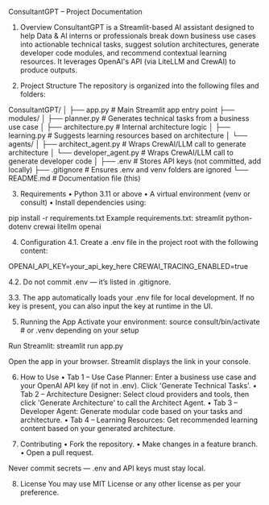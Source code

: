 ConsultantGPT – Project Documentation

1. Overview
ConsultantGPT is a Streamlit-based AI assistant designed to help Data & AI interns or professionals break down business use cases into actionable technical tasks, suggest solution architectures, generate developer code modules, and recommend contextual learning resources. It leverages OpenAI's API (via LiteLLM and CrewAI) to produce outputs.

2. Project Structure
The repository is organized into the following files and folders:

ConsultantGPT/
│
├── app.py                   # Main Streamlit app entry point
├── modules/
│   ├── planner.py           # Generates technical tasks from a business use case
│   ├── architecture.py      # Internal architecture logic
│   ├── learning.py          # Suggests learning resources based on architecture
│   └── agents/
│       ├── architect_agent.py  # Wraps CrewAI/LLM call to generate architecture
│       └── developer_agent.py  # Wraps CrewAI/LLM call to generate developer code
│
├── .env                     # Stores API keys (not committed, add locally)
├── .gitignore               # Ensures .env and venv folders are ignored
└── README.md                # Documentation file (this)

3. Requirements
• Python 3.11 or above
• A virtual environment (venv or consult)
• Install dependencies using:

pip install -r requirements.txt
Example requirements.txt:
streamlit
python-dotenv
crewai
litellm
openai

4. Configuration
4.1. Create a .env file in the project root with the following content:

OPENAI_API_KEY=your_api_key_here
CREWAI_TRACING_ENABLED=true

4.2. Do not commit .env — it’s listed in .gitignore.

3.3. The app automatically loads your .env file for local development. If no key is present, you can also input the key at runtime in the UI.

5. Running the App
Activate your environment:
source consult/bin/activate   # or .venv depending on your setup

Run Streamlit:
streamlit run app.py

Open the app in your browser. Streamlit displays the link in your console.

6. How to Use
• Tab 1 – Use Case Planner: Enter a business use case and your OpenAI API key (if not in .env). Click 'Generate Technical Tasks'.
• Tab 2 – Architecture Designer: Select cloud providers and tools, then click 'Generate Architecture' to call the Architect Agent.
• Tab 3 – Developer Agent: Generate modular code based on your tasks and architecture.
• Tab 4 – Learning Resources: Get recommended learning content based on your generated architecture.

7. Contributing
• Fork the repository.
• Make changes in a feature branch.
• Open a pull request.

Never commit secrets — .env and API keys must stay local.

8. License
You may use MIT License or any other license as per your preference.

